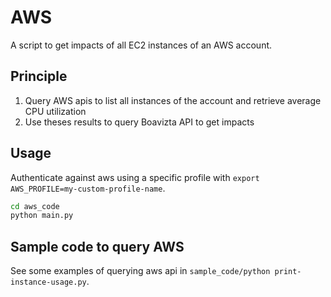 # AWS

A script to get impacts of all EC2 instances of an AWS account.

## Principle

1. Query AWS apis to list all instances of the account and retrieve average CPU utilization
2. Use theses results to query Boavizta API to get impacts

## Usage

Authenticate against aws using a specific profile with `export AWS_PROFILE=my-custom-profile-name`.

```bash
cd aws_code
python main.py
```

## Sample code to query AWS

See some examples of querying aws api in `sample_code/python print-instance-usage.py`.
